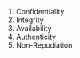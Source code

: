 1. Confidentiality<br>
2. Integrity<br>
3. Availability<br>
4. Authenticity<br>
5. Non-Repudiation<br>

